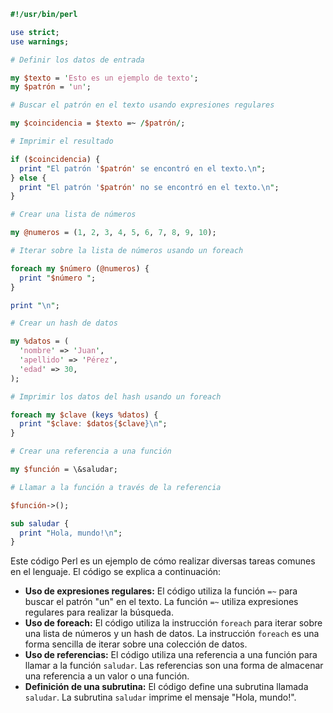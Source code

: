 ```perl
#!/usr/bin/perl

use strict;
use warnings;

# Definir los datos de entrada

my $texto = 'Esto es un ejemplo de texto';
my $patrón = 'un';

# Buscar el patrón en el texto usando expresiones regulares

my $coincidencia = $texto =~ /$patrón/;

# Imprimir el resultado

if ($coincidencia) {
  print "El patrón '$patrón' se encontró en el texto.\n";
} else {
  print "El patrón '$patrón' no se encontró en el texto.\n";
}

# Crear una lista de números

my @numeros = (1, 2, 3, 4, 5, 6, 7, 8, 9, 10);

# Iterar sobre la lista de números usando un foreach

foreach my $número (@numeros) {
  print "$número ";
}

print "\n";

# Crear un hash de datos

my %datos = (
  'nombre' => 'Juan',
  'apellido' => 'Pérez',
  'edad' => 30,
);

# Imprimir los datos del hash usando un foreach

foreach my $clave (keys %datos) {
  print "$clave: $datos{$clave}\n";
}

# Crear una referencia a una función

my $función = \&saludar;

# Llamar a la función a través de la referencia

$función->();

sub saludar {
  print "Hola, mundo!\n";
}
```

Este código Perl es un ejemplo de cómo realizar diversas tareas comunes en el lenguaje. El código se explica a continuación:

* **Uso de expresiones regulares:** El código utiliza la función `=~` para buscar el patrón "un" en el texto. La función `=~` utiliza expresiones regulares para realizar la búsqueda.
* **Uso de foreach:** El código utiliza la instrucción `foreach` para iterar sobre una lista de números y un hash de datos. La instrucción `foreach` es una forma sencilla de iterar sobre una colección de datos.
* **Uso de referencias:** El código utiliza una referencia a una función para llamar a la función `saludar`. Las referencias son una forma de almacenar una referencia a un valor o una función.
* **Definición de una subrutina:** El código define una subrutina llamada `saludar`. La subrutina `saludar` imprime el mensaje "Hola, mundo!".